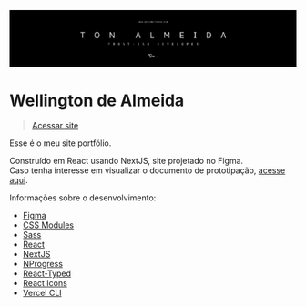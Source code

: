 ![Banner](https://raw.githubusercontent.com/otonalmeidas/myportfolio/master/public/banner.png)

# Wellington de Almeida

> [Acessar site](http://www.wellingtondas.com)

Esse é o meu site portfólio.

Construído em React usando NextJS, site projetado no Figma.
<br>
Caso tenha interesse em visualizar o documento de prototipação, [acesse aqui](http://www.figma.com).

Informações sobre o desenvolvimento:

- [Figma](https://www.figma.com/file/NuUKzyshfNmWsyzyKOXj9y/Untitled?node-id=0%3A1)
- [CSS Modules](https://github.com/css-modules/css-modules)
- [Sass](https://sass-lang.com/)
- [React](https://pt-br.reactjs.org/)
- [NextJS](https://nextjs.org/)
- [NProgress](https://yarnpkg.com/package/nprogress)
- [React-Typed](https://yarnpkg.com/package/react-typed)
- [React Icons](https://react-icons.github.io/react-icons/)
- [Vercel CLI](https://vercel.com/)
